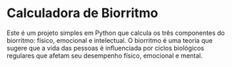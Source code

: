 # Calculadora de Biorritmo

Este é um projeto simples em Python que calcula os três componentes do biorritmo: físico, emocional e intelectual. O biorritmo é uma teoria que sugere que a vida das pessoas é influenciada por ciclos biológicos regulares que afetam seu desempenho físico, emocional e mental.
